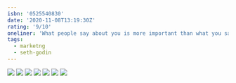 ```yaml
---
isbn: '0525540830'
date: '2020-11-08T13:19:30Z'
rating: '9/10'
oneliner: 'What people say about you is more important than what you say.'
tags:
  - marketng
  - seth-godin
---
```


![](/images/books/this-is-marketing/this-is-marketing-2.jpg)
![](/images/books/this-is-marketing/this-is-marketing-3.jpg)
![](/images/books/this-is-marketing/this-is-marketing-4.jpg)
![](/images/books/this-is-marketing/this-is-marketing-5.jpg)
![](/images/books/this-is-marketing/this-is-marketing-6.jpg)
![](/images/books/this-is-marketing/this-is-marketing-7.jpg)
![](/images/books/this-is-marketing/this-is-marketing-8.jpg)
